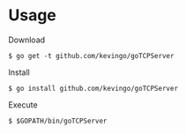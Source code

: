 
# Usage

Download

```
$ go get -t github.com/kevingo/goTCPServer
```

Install

```
$ go install github.com/kevingo/goTCPServer
```

Execute

```
$ $GOPATH/bin/goTCPServer
```
